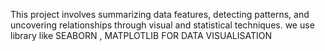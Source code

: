 This project involves summarizing data features, detecting patterns, and uncovering relationships through visual and statistical techniques.
we use library like  SEABORN , MATPLOTLIB FOR DATA VISUALISATION
